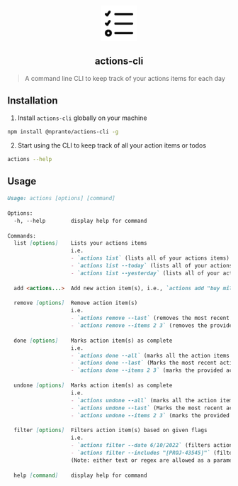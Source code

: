 <div align="center">
  <a href="https://npranto.dev/">
    <img src="./assets/actions-cli-logo-80.gif" alt="Cover" width="80" height="80">
  </a>

  <h2 align="center">actions-cli</h2>
</div>

> A command line CLI to keep track of your actions items for each day

## Installation

1. Install `actions-cli` globally on your machine
```sh
npm install @npranto/actions-cli -g
```

2. Start using the CLI to keep track of all your action items or todos

```sh
actions --help
```

## Usage

```md
Usage: actions [options] [command]

Options:
  -h, --help        display help for command

Commands:
  list [options]    Lists your actions items
                    i.e.
                    - `actions list` (lists all of your actions items)
                    - `actions list --today` (lists all of your actions items for today)
                    - `actions list --yesterday` (lists all of your actions items from yesterday)

  add <actions...>  Add new action item(s), i.e., `actions add "buy milk" "do homework"`
  
  remove [options]  Remove action item(s)
                    i.e.
                    - `actions remove --last` (removes the most recent action item added to list)
                    - `actions remove --items 2 3` (removes the provided action ids, in this case, ids 2 and 3)
  
  done [options]    Marks action item(s) as complete
                    i.e.
                    - `actions done --all` (marks all the action items as complete)
                    - `actions done --last` (Marks the most recent action item as complete)
                    - `actions done --items 2 3` (marks the provided action ids as done, in this case, ids 2 and 3)
  
  undone [options]  Marks action item(s) as complete
                    i.e.
                    - `actions undone --all` (marks all the action items as not complete)
                    - `actions undone --last` (Marks the most recent action item as not complete)
                    - `actions undone --items 2 3` (marks the provided action ids as not done, in this case, ids 2 and 3)
  
  filter [options]  Filters action item(s) based on given flags
                    i.e.
                    - `actions filter --date 6/10/2022` (filters action items created on 6/10/2022, format [MONTH]/[DATE]/[YEAR])
                    - `actions filter --includes "[PROJ-43545]"` (filters action items that includes the text ("[PROJ-43545]") in it
                    (Note: either text or regex are allowed as a parameter)
  
  help [command]    display help for command
```
